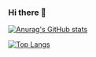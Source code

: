 ### Hi there 👋

<!--
**HiroshiOnuma/HiroshiOnuma** is a ✨ _special_ ✨ repository because its `README.md` (this file) appears on your GitHub profile.

Here are some ideas to get you started:

- 🔭 I’m currently working on ...
- 🌱 I’m currently learning ...
- 👯 I’m looking to collaborate on ...
- 🤔 I’m looking for help with ...
- 💬 Ask me about ...
- 📫 How to reach me: ...
- 😄 Pronouns: ...
- ⚡ Fun fact: ...
-->

[![Anurag's GitHub stats](https://github-readme-stats.vercel.app/api?username=HiroshiOnuma)](https://github.com/anuraghazra/github-readme-stats)

[![Top Langs](https://github-readme-stats.vercel.app/api/top-langs/?username=HiroshiOnuma)](https://github.com/anuraghazra/github-readme-stats)
